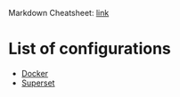 Markdown Cheatsheet: [link](https://github.com/adam-p/markdown-here/wiki/Markdown-Cheatsheet)

# List of configurations

- [Docker](./docker/)
- [Superset](./superset/)
